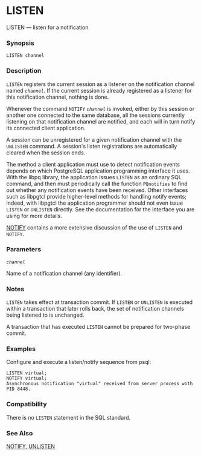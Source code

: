 # LISTEN

LISTEN — listen for a notification

### Synopsis

```text
LISTEN channel
```

### Description

`LISTEN` registers the current session as a listener on the notification channel named _`channel`_. If the current session is already registered as a listener for this notification channel, nothing is done.

Whenever the command `NOTIFY` _`channel`_ is invoked, either by this session or another one connected to the same database, all the sessions currently listening on that notification channel are notified, and each will in turn notify its connected client application.

A session can be unregistered for a given notification channel with the `UNLISTEN` command. A session's listen registrations are automatically cleared when the session ends.

The method a client application must use to detect notification events depends on which PostgreSQL application programming interface it uses. With the libpq library, the application issues `LISTEN` as an ordinary SQL command, and then must periodically call the function `PQnotifies` to find out whether any notification events have been received. Other interfaces such as libpgtcl provide higher-level methods for handling notify events; indeed, with libpgtcl the application programmer should not even issue `LISTEN` or `UNLISTEN` directly. See the documentation for the interface you are using for more details.

[NOTIFY](https://www.postgresql.org/docs/10/static/sql-notify.html) contains a more extensive discussion of the use of `LISTEN` and `NOTIFY`.

### Parameters

_`channel`_

Name of a notification channel \(any identifier\).

### Notes

`LISTEN` takes effect at transaction commit. If `LISTEN` or `UNLISTEN` is executed within a transaction that later rolls back, the set of notification channels being listened to is unchanged.

A transaction that has executed `LISTEN` cannot be prepared for two-phase commit.

### Examples

Configure and execute a listen/notify sequence from psql:

```text
LISTEN virtual;
NOTIFY virtual;
Asynchronous notification "virtual" received from server process with PID 8448.
```

### Compatibility

There is no `LISTEN` statement in the SQL standard.

### See Also

[NOTIFY](https://www.postgresql.org/docs/10/static/sql-notify.html), [UNLISTEN](https://www.postgresql.org/docs/10/static/sql-unlisten.html)

